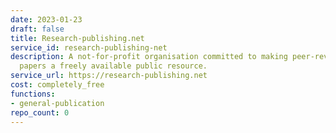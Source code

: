 ```yaml
---
date: 2023-01-23
draft: false
title: Research-publishing.net
service_id: research-publishing-net
description: A not-for-profit organisation committed to making peer-reviewed research
  papers a freely available public resource.
service_url: https://research-publishing.net
cost: completely_free
functions:
- general-publication
repo_count: 0
---
```



